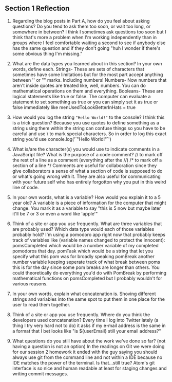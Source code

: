 ## Section 1 Reflection

1. Regarding the blog posts in Part A, how do you feel about asking questions? Do you tend to ask them too soon, or wait too long, or somewhere in between?
I think I sometimes ask questions too soon but I think that's more a problem when I'm working independently than in groups where I feel comfortable waiting a second
to see if anybody else has the same question and if they don't going "huh I wonder if there's some obvious thing I'm missing."
2. What are the data types you learned about in this section? In your own words, define each.
Strings- These are sets of characters that sometimes have some limitations but for the most part accept anything between '' or "" marks. Including numbers!
Numbers- Now numbers that aren't inside quotes are treated like, well, numbers. You can do mathematical operations on them and everything.
Booleans- These are logical statements like true or false. The computer can evaluate a statement to set something as true or you can simply set it as true or false immediately
like menUsedToLookBetterInHats = true

3. How would you log the string `"Hello World!"` to the console?
I think this is a trick question? Because you use quotes to define something as a string using them within the string can confuse things so you have to be careful and use \ to mark special characters. So in order to log this exact string you'd use
console.log('\`"Hello World!"\`')
4. What is/are the character(s) you would use to indicate comments in a JavaScript file? What is the purpose of a code comment?
// to mark off the rest of a line as a comment (everything after the //)
/* to mark off a section of a line */
Comments are useful for collaboration since they give collaborators a sense of what a section of code is supposed to do or what's going wrong with it.
They are also useful for communicating with your future self who has entirely forgotton why you put in this weird line of code.

5. In your own words, what is a variable? How would you explain it to a 5 year old?
A variable is a piece of information for the computer that might change. You mark it as a variable to say "this is 5 now but maybe later it'll be 7 or 3 or even a word like 'apple'"
6. Think of a site or app you use frequently. What are three variables that are probably used? Which data type would each of those variables probably hold?
I'm using a pomodoro app right now that probably keeps track of variables like (variable names changed to protect the innocent):
pomsCompleted which would be a number variable of my completed pomodoros that day.
pomTask which would be a string that let you specify what this pom was for broadly speaking
pomBreak another number variable keeping seperate track of what break between poms this is for the day since some pom breaks are longer than others.
You could theoretically do everything you'd do with PomBreak by performing mathematical functions on pomsCompleted but I probably wouldn't for various reasons.
7. In your own words, explain what concatenation is.
Shoving different strings and variables into the same spot to put them in one place for the user to read them together.
8. Think of a site or app you use frequently. Where do you think the developers used concatenation?
Every time I log into Twitter lately (a thing I try very hard not to do) it asks if my e-mail address is the same in a format that I bet looks like
"is ${userEmail} still your email address?"
9. What questions do you still have about the work we've done so far? (not having a question is not an option)
In the readings on Git we were doing for our session 2 homework it ended with the guy saying you should always use git from the command line and
not within a IDE because no IDE matches the power of the terminal. Is that...still true? Atom's git interface is so nice and human readable at least for staging changes
and writing commit messages.
